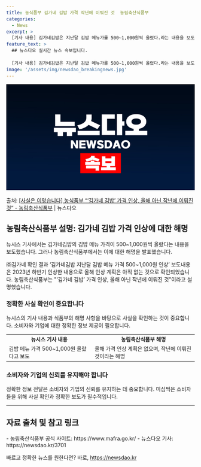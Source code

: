 ```yaml
---
title: 농식품부 김가네 김밥 가격 작년에 이뤄진 것  농림축산식품부
categories:
  - News
excerpt: >
  [기사 내용] 김가네김밥은 지난달 김밥 메뉴가를 500~1,000원씩 올렸다.라는 내용을 보도하였습니다. […
feature_text: >
  ## 뉴스다오 실시간 뉴스 속보입니다.

  [기사 내용] 김가네김밥은 지난달 김밥 메뉴가를 500~1,000원씩 올렸다.라는 내용을 보도하였습니다. […
image: '/assets/img/newsdao_breakingnews.jpg'
---
```


![뉴스다오 속보](/assets/img/newsdao_breakingnews.jpg)

<p>출처: <a href="https://newsdao.kr/3701" rel="dofollow">[사실은 이렇습니다] 농식품부 “‘김가네 김밥’ 가격 인상, 올해 아닌 작년에 이뤄진 것” - 농림축산식품부</a> | 뉴스다오</p>

<h2 data-ke-size="size26">농림축산식품부 설명: 김가네 김밥 가격 인상에 대한 해명</h2>
뉴시스 기사에서는 김가네김밥의 김밥 메뉴 가격이 500~1,000원씩 올랐다는 내용을 보도했습니다. 그러나 농림축산식품부에서는 이에 대한 해명을 발표했습니다.

<p data-ke-size="size16">㈜김가네 확인 결과 ‘김가네김밥 지난달 김밥 메뉴 가격 500~1,000원 인상’ 보도내용은 2023년 하반기 인상한 내용으로 올해 인상 계획은 아직 없는 것으로 확인되었습니다. 농림축산식품부는 "‘김가네 김밥’ 가격 인상, 올해 아닌 작년에 이뤄진 것"이라고 설명했습니다.</p>

<h3>정확한 사실 확인이 중요합니다</h3>
<p data-ke-size="size16">뉴시스의 기사 내용과 식품부의 해명 사항을 바탕으로 사실을 확인하는 것이 중요합니다. 소비자와 기업에 대한 정확한 정보 제공이 필요합니다.</p>

<table>
  <tr>
    <td style="text-align: center; height: 17px;"><b>뉴시스 기사 내용</b></td>
    <td style="text-align: center; height: 17px;"><b>농림축산식품부 해명</b></td>
  </tr>
  <tr>
    <td>김밥 메뉴 가격 500~1,000원 올랐다고 보도</td>
    <td>올해 가격 인상 계획은 없으며, 작년에 이뤄진 것이라는 해명</td>
  </tr>
</table>

<h3>소비자와 기업의 신뢰를 유지해야 합니다</h3>
<p data-ke-size="size16">정확한 정보 전달은 소비자와 기업의 신뢰를 유지하는 데 중요합니다. 미심쩍은 소비자들을 위해 사실 확인과 정확한 보도가 필수적입니다.</p>

<hr>

<h2 data-ke-size="size26">자료 출처 및 참고 링크</h2>
- 농림축산식품부 공식 사이트: https://www.mafra.go.kr/
- 뉴스다오 기사: https://newsdao.kr/3701 

빠르고 정확한 뉴스를 원한다면? 바로, <a href="https://newsdao.kr" rel="dofollow">https://newsdao.kr</a>


